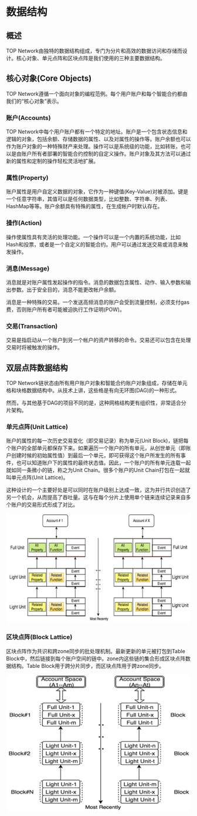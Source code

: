 # 数据结构

## 概述

TOP Network由独特的数据结构组成，专门为分片和高效的数据访问和存储而设计。核心对象、单元点阵和区块点阵是我们使用的三种主要数据结构。

## 核心对象(Core Objects)

TOP Network遵循一个面向对象的编程范例。每个用户账户和每个智能合约都由我们的“核心对象”表示。

### 账户(Accounts)

TOP Network中每个用户账户都有一个特定的地址。账户是一个包含状态信息和逻辑的对象，包括余额、存储数据的属性、以及对属性的操作等。账户余额也可以作为账户对象的一种特殊财产来处理。操作可以是系统级的功能，比如转账，也可以是由账户所有者部署的智能合约控制的自定义操作。账户对象及其方法可以通过新的属性和定制的操作轻松灵活地扩展。

### 属性(Property)

账户属性是用户自定义数据的对象，它作为一种键值(Key-Value)对被添加。键是一个任意字符串，其值可以是任何数据类型，比如整数、字符串、列表、HashMap等等。账户余额具有特殊的属性，在生成帐户时默认存在。

### 操作(Action)

操作使属性具有灵活的处理功能。一个操作可以是一个内置的系统功能，比如Hash和投票，或者是一个自定义的智能合约。用户可以通过发送交易或消息来触发操作。

### 消息(Message)

消息就是对账户属性发起操作的指令。消息的数据包含属性、动作、输入参数和输出参数。出于安全目的，消息不能更改帐户余额。

消息是一种特殊的交易。一个发送高频消息的账户会受到流量控制，必须支付gas费，否则账户所有者可能被迫执行工作证明(POW)。

### 交易(Transaction)

交易是指启动从一个账户到另一个帐户的资产转移的命令。交易还可以包含在处理交易时将被触发的操作。

## 双层点阵数据结构

TOP Network链状态由所有用户账户对象和智能合约账户对象组成，存储在单元格和块格数据结构中。从技术上讲，这些格是有向无环图(DAG)的一种形式。

然而，与其他基于DAG的项目不同的是，这种网格结构更有组织性，非常适合分片架构。

### 单元点阵(Unit Lattice)

账户的属性的每一次历史交易变化（即交易记录）称为单元(Unit Block)，链把每个账户的全部单元都保存下来。如果遍历一个账户的所有单元，从创世单元（即账户创建时候的初始属性值）到最后一个单元，即可获得这个账户所发生的所有事件，也可以知道账户下的属性的最终状态值。因此，一个账户的所有单元连载一起就如同一条微小的链，称之为Unit Chain。很多个账户的Unit Chain打包在一起就叫单元点阵(Unit Lattice)。

这种设计的一个主要好处是可以同时在账户级别上达成一致，这为并行共识创造了另一个机会，从而提高了吞吐量。这与在每个分片上使用单个链来连续记录来自多个账户的交易形式形成了对比。

![unitlattice](DataStructure.assets/unitlattice.jpg)

### 区块点阵(Block Lattice)

区块点阵作为共识和跨zone同步的批处理机制。最新更新的单元被打包到Table Block中，然后链接到每个账户空间的链中。zone内这些链的集合形成区块点阵数据结构。Table Block用于跨分片同步，而区块点阵用于跨zone同步。

![blocklattice](DataStructure.assets/blocklattice.jpg)
